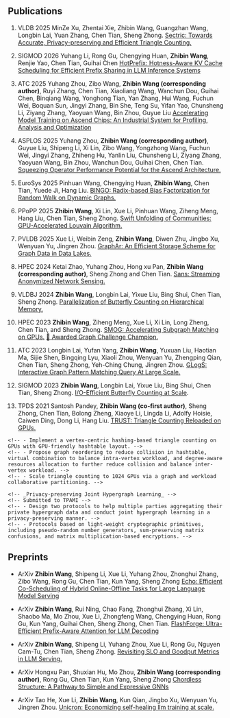 
## Publications
    
  1. <span class="conference">VLDB 2025</span> MinZe Xu, Zhentai Xie, Zhibin Wang, Guangzhan Wang, Longbin Lai, Yuan Zhang, Chen Tian, Sheng Zhong. [Sectric: Towards Accurate, Privacy-preserving and Efficient Triangle Counting.]()

  1. <span class="conference">SIGMOD 2026</span> Yuhang Li, Rong Gu, Chengying Huan, __Zhibin Wang__, 
  Renjie Yao, Chen Tian, Guihai Chen
  [HotPrefix: Hotness-Aware KV Cache Scheduling for Efficient Prefix Sharing in LLM Inference Systems]()

  1. <span class="conference">ATC 2025</span> Yuhang Zhou, Zibo Wang, __Zhibin Wang (corresponding author)__, Ruyi Zhang, Chen Tian, Xiaoliang Wang, Wanchun Dou, Guihai Chen, Binqiang Wang, Yonghong Tian, Yan Zhang, Hui Wang, Fuchun Wei, Boquan Sun, Jingyi Zhang, Bin She, Teng Su, Yifan Yao, Chunsheng Li, Ziyang Zhang, Yaoyuan Wang, Bin Zhou, Guyue Liu [Accelerating Model Training on Ascend Chips: An Industrial System for Profiling, Analysis and Optimization]() 
  
  1. <span class="conference">ASPLOS 2025</span> Yuhang Zhou, __Zhibin Wang (corresponding author)__, Guyue Liu, Shipeng Li, Xi Lin, Zibo Wang, Yongzhong Wang, Fuchun Wei, Jingyi Zhang, Zhiheng Hu, Yanlin Liu, Chunsheng Li, Ziyang Zhang, Yaoyuan Wang, Bin Zhou, Wanchun Dou, Guihai Chen, Chen Tian. [Squeezing Operator Performance Potential for the Ascend Architecture.](https://cs.nju.edu.cn/tianchen/lunwen/2025/asplos25-yuhang.pdf) 


  1. <span class="conference">EuroSys 2025</span> Pinhuan Wang, Chengying Huan, __Zhibin Wang__, Chen Tian, Yuede Ji, Hang Liu. [BINGO: Radix-based Bias Factorization for Random Walk on Dynamic Graphs.](https://cs.nju.edu.cn/tianchen/lunwen/2025/eurosys25-pinhuan.pdf) 

  1. <span class="conference">PPoPP 2025</span> __Zhibin Wang__, Xi Lin, Xue Li, Pinhuan Wang, Ziheng Meng, Hang Liu, Chen Tian, Sheng Zhong. 
  [Swift Unfolding of Communities: GPU-Accelerated Louvain Algorithm.](https://cs.nju.edu.cn/tianchen/lunwen/2025/ppopp25-zhibin.pdf) 
  

  1. <span class="conference">PVLDB 2025</span> Xue Li, Weibin Zeng, __Zhibin Wang__, Diwen Zhu, Jingbo Xu, Wenyuan Yu, Jingren Zhou.
    [GraphAr: An Efficient Storage Scheme for Graph Data in Data Lakes.](paper/p800-li.pdf)
    

  1. <span class="conference">HPEC 2024</span> Ketai Zhao, Yuhang Zhou, Hong xu Pan, __Zhibin Wang (corresponding author)__, Sheng Zhong and Chen Tian. 
    [Sans: Streaming Anonymized Network Sensing.](https://cs.nju.edu.cn/tianchen/lunwen/2024/hpec24-ketai.pdf) 
    
  1. <span class="conference">VLDBJ 2024</span> __Zhibin Wang__, Longbin Lai, Yixue Liu, Bing Shui, Chen Tian, Sheng Zhong. [Parallelization of Butterfly Counting on Hierarchical Memory.](https://cs.nju.edu.cn/tianchen/lunwen/2024/vldbj24-zhibin.pdf)
    

  1. <span class="conference">HPEC 2023</span> __Zhibin Wang__, Ziheng Meng, Xue Li, Xi Lin, Long Zheng, Chen Tian, and Sheng Zhong. 
    [SMOG: Accelerating Subgraph Matching on GPUs.](https://cs.nju.edu.cn/tianchen/lunwen/2023/hpec23-zhibin.pdf)
    [🎉 Awarded Graph Challenge Champion.](https://graphchallenge.mit.edu/champions)


  1. <span class="conference">ATC 2023</span> Longbin Lai, Yufan Yang, __Zhibin Wang__, Yuxuan Liu, Haotian Ma, Sijie Shen, Bingqing Lyu, Xiaoli Zhou, Wenyuan Yu, Zhengping Qian, Chen Tian, Sheng Zhong, Yeh-Ching Chung, Jingren Zhou.
    [GLogS: Interactive Graph Pattern Matching Query At Large Scale.](https://cs.nju.edu.cn/tianchen/lunwen/2023/atc23-lai.pdf)
    <!-- `June 2022 - Dec. 2022` -->
    <!-- - Design a compilation stack that compiles declarative GPM queries into distributed programs. -->
    <!-- - Propose an optimizer that can automatically derive optimal execution plans for GPM queries. -->
    <!-- - Implement a system that allows users to interactively submit and efficiently execute GPM queries at large scale. -->


  1. <span class="conference">SIGMOD 2023</span> __Zhibin Wang__, Longbin Lai, Yixue Liu, Bing Shui, Chen Tian, Sheng Zhong.
    [I/O-Efficient Butterfly Counting at Scale](https://cs.nju.edu.cn/tianchen/lunwen/2023/sigmod23zhibin.pdf).
    <!-- `April 2021 - April 2022`  -->
    <!-- - Derive a new I/O lower bound of butterfly counting on hierarchical memory by proposing a new class of algorithms called the semi-witnessing algorithm. -->
    <!-- - Develop IOBufs algorithm that approaches the I/O lower bound. -->
    <!-- - Parallelize IOBufs with a fine-grained approach that carefully trade-off the the I/O-efficiency and parallelism. -->


  1. <span class="conference">TPDS 2021</span> Santosh Pandey, __Zhibin Wang (co-first author)__, Sheng Zhong, Chen Tian, Bolong Zheng, Xiaoye Li, Lingda Li, Adolfy Hoisie, Caiwen Ding, Dong Li, Hang Liu. [TRUST: Triangle Counting Reloaded on GPUs.](https://cs.nju.edu.cn/tianchen/lunwen/2021/tpds21-zhibin.pdf)
    
  <!-- `Nov. 2019 - Feb. 2021` -->
    <!-- - Implement a vertex-centric hashing-based triangle counting on GPUs with GPU-friendly hashtable layout. -->
    <!-- - Propose graph reordering to reduce collision in hashtable, virtual combination to balance intra-vertex workload, and degree-aware resources allocation to further reduce collision and balance inter-vertex workload. -->
    <!-- - Scale triangle counting to 1024 GPUs via a graph and workload collaborative partitioning. -->
    
  <!-- - `April 2021 - April 2022` __Zhibin Wang__, Zizhao Zhang, Ziwei Zhang, Shihui Ying, Yue  Gao, Yuan Zhang, Sheng Zhong -->
    <!-- _Privacy-preserving Joint Hypergraph Learning_ -->
    <!-- Submitted to TPAMI -->
    <!-- - Design two protocols to help multiple parties aggregating their private hypergraph data and conduct joint hypergraph learning in a privacy-preserving manner. -->
    <!-- - Protocols based on light-weight cryptographic primitives, including pseudo-random number generators, sum-preserving matrix confusions, and matrix multiplication-based encryptions. -->



## Preprints

  - <span class="conference">ArXiv</span> __Zhibin Wang__, Shipeng Li, Xue Li, Yuhang Zhou, Zhonghui Zhang, Zibo Wang, Rong Gu, Chen Tian, Kun Yang, Sheng Zhong 
    [Echo: Efficient Co-Scheduling of Hybrid Online-Offline Tasks for Large Language Model Serving](https://arxiv.org/pdf/2504.03651)

  - <span class="conference">ArXiv</span> __Zhibin Wang__, Rui Ning, Chao Fang, Zhonghui Zhang, Xi Lin, Shaobo Ma, Mo Zhou, Xue Li, Zhongfeng Wang, Chengying Huan, Rong Gu, Kun Yang, Guihai Chen, Sheng Zhong, Chen Tian.
    [FlashForge: Ultra-Efficient Prefix-Aware Attention for LLM Decoding](https://arxiv.org/pdf/2505.17694)

  - <span class="conference">ArXiv</span> __Zhibin Wang__, Shipeng Li, Yuhang Zhou, Xue Li, Rong Gu, Nguyen Cam-Tu, Chen Tian, Sheng Zhong.
    [Revisiting SLO and Goodput Metrics in LLM Serving.](https://arxiv.org/pdf/2410.14257)

  - <span class="conference">ArXiv</span> Hongxu Pan, Shuxian Hu, Mo Zhou, __Zhibin Wang (corresponding author)__, Rong Gu, Chen Tian, Kun Yang, Sheng Zhong
    [Chordless Structure: A Pathway to Simple and Expressive GNNs](https://arxiv.org/pdf/2505.19188)

  - <span class="conference">ArXiv</span> Tao He, Xue Li, __Zhibin Wang__, Kun Qian, Jingbo Xu, Wenyuan Yu, Jingren Zhou.
    [Unicron: Economizing self-healing llm training at scale.](https://arxiv.org/pdf/2401.00134)